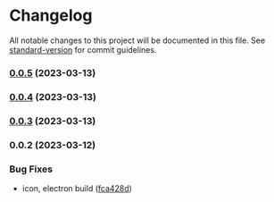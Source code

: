 # Changelog

All notable changes to this project will be documented in this file. See [standard-version](https://github.com/conventional-changelog/standard-version) for commit guidelines.

### [0.0.5](https://github.com/orbital-labs/mataair-desktop/compare/v0.0.4...v0.0.5) (2023-03-13)

### [0.0.4](https://github.com/orbital-labs/mataair-desktop/compare/v0.0.3...v0.0.4) (2023-03-13)

### [0.0.3](https://github.com/orbital-labs/mataair-desktop/compare/v0.0.2...v0.0.3) (2023-03-13)

### 0.0.2 (2023-03-12)


### Bug Fixes

* icon, electron build ([fca428d](https://github.com/orbital-labs/mataair-desktop/commit/fca428d75edf4eae436ffd53bbd72b2f0a205b4c))
